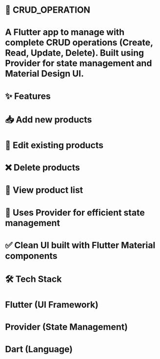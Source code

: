 # 💎 CRUD_OPERATION

# A Flutter app to manage with complete CRUD operations (Create, Read, Update, Delete). Built using Provider for state management and Material Design UI.

# ✨ Features

# 📥 Add new products

# 📝 Edit existing products

# ❌ Delete products

# 📃 View product list

# 🧠 Uses Provider for efficient state management

# ✅ Clean UI built with Flutter Material components

# 🛠 Tech Stack

# Flutter (UI Framework)

# Provider (State Management)

# Dart (Language)


